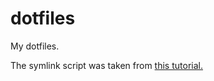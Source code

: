 dotfiles
========

My dotfiles.

The symlink script was taken from [this tutorial.](http://blog.smalleycreative.com/tutorials/using-git-and-github-to-manage-your-dotfiles/)
